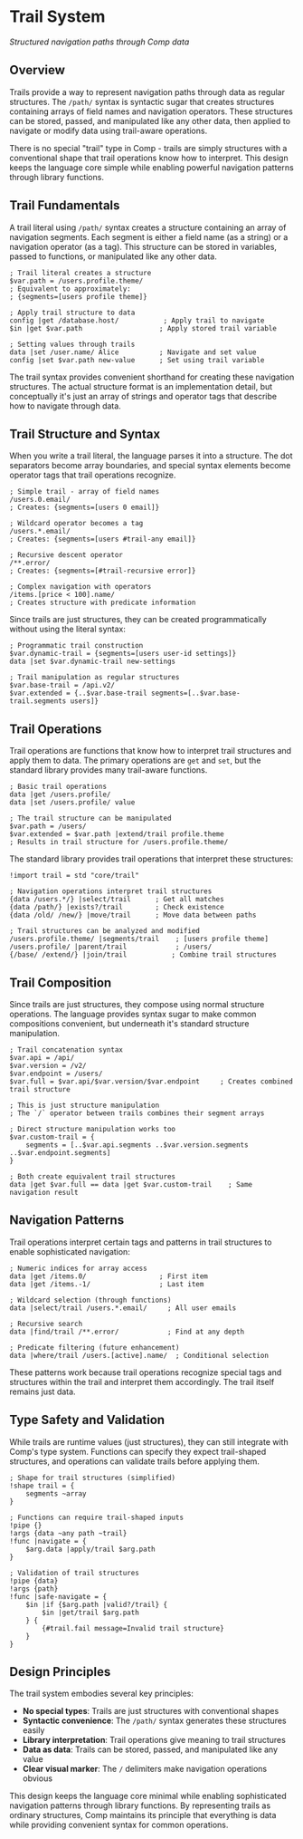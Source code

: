 # Trail System

*Structured navigation paths through Comp data*

## Overview

Trails provide a way to represent navigation paths through data as regular structures. The `/path/` syntax is syntactic sugar that creates structures containing arrays of field names and navigation operators. These structures can be stored, passed, and manipulated like any other data, then applied to navigate or modify data using trail-aware operations.

There is no special "trail" type in Comp - trails are simply structures with a conventional shape that trail operations know how to interpret. This design keeps the language core simple while enabling powerful navigation patterns through library functions.

## Trail Fundamentals

A trail literal using `/path/` syntax creates a structure containing an array of navigation segments. Each segment is either a field name (as a string) or a navigation operator (as a tag). This structure can be stored in variables, passed to functions, or manipulated like any other data.

```comp
; Trail literal creates a structure
$var.path = /users.profile.theme/
; Equivalent to approximately:
; {segments=[users profile theme]}

; Apply trail structure to data
config |get /database.host/           ; Apply trail to navigate
$in |get $var.path                   ; Apply stored trail variable

; Setting values through trails
data |set /user.name/ Alice          ; Navigate and set value
config |set $var.path new-value      ; Set using trail variable
```

The trail syntax provides convenient shorthand for creating these navigation structures. The actual structure format is an implementation detail, but conceptually it's just an array of strings and operator tags that describe how to navigate through data.

## Trail Structure and Syntax

When you write a trail literal, the language parses it into a structure. The dot separators become array boundaries, and special syntax elements become operator tags that trail operations recognize.

```comp
; Simple trail - array of field names
/users.0.email/
; Creates: {segments=[users 0 email]}

; Wildcard operator becomes a tag
/users.*.email/
; Creates: {segments=[users #trail-any email]}

; Recursive descent operator
/**.error/
; Creates: {segments=[#trail-recursive error]}

; Complex navigation with operators
/items.[price < 100].name/
; Creates structure with predicate information
```

Since trails are just structures, they can be created programmatically without using the literal syntax:

```comp
; Programmatic trail construction
$var.dynamic-trail = {segments=[users user-id settings]}
data |set $var.dynamic-trail new-settings

; Trail manipulation as regular structures
$var.base-trail = /api.v2/
$var.extended = {..$var.base-trail segments=[..$var.base-trail.segments users]}
```

## Trail Operations

Trail operations are functions that know how to interpret trail structures and apply them to data. The primary operations are `get` and `set`, but the standard library provides many trail-aware functions.

```comp
; Basic trail operations
data |get /users.profile/
data |set /users.profile/ value

; The trail structure can be manipulated
$var.path = /users/
$var.extended = $var.path |extend/trail profile.theme
; Results in trail structure for /users.profile.theme/
```

The standard library provides trail operations that interpret these structures:

```comp
!import trail = std "core/trail"

; Navigation operations interpret trail structures
{data /users.*/} |select/trail      ; Get all matches
{data /path/} |exists?/trail        ; Check existence
{data /old/ /new/} |move/trail      ; Move data between paths

; Trail structures can be analyzed and modified
/users.profile.theme/ |segments/trail    ; [users profile theme]
/users.profile/ |parent/trail            ; /users/
{/base/ /extend/} |join/trail           ; Combine trail structures
```

## Trail Composition

Since trails are just structures, they compose using normal structure operations. The language provides syntax sugar to make common compositions convenient, but underneath it's standard structure manipulation.

```comp
; Trail concatenation syntax
$var.api = /api/
$var.version = /v2/
$var.endpoint = /users/
$var.full = $var.api/$var.version/$var.endpoint     ; Creates combined trail structure

; This is just structure manipulation
; The `/` operator between trails combines their segment arrays

; Direct structure manipulation works too
$var.custom-trail = {
    segments = [..$var.api.segments ..$var.version.segments ..$var.endpoint.segments]
}

; Both create equivalent trail structures
data |get $var.full == data |get $var.custom-trail    ; Same navigation result
```

## Navigation Patterns

Trail operations interpret certain tags and patterns in trail structures to enable sophisticated navigation:

```comp
; Numeric indices for array access
data |get /items.0/                  ; First item
data |get /items.-1/                 ; Last item

; Wildcard selection (through functions)
data |select/trail /users.*.email/     ; All user emails

; Recursive search
data |find/trail /**.error/            ; Find at any depth

; Predicate filtering (future enhancement)
data |where/trail /users.[active].name/  ; Conditional selection
```

These patterns work because trail operations recognize special tags and structures within the trail and interpret them accordingly. The trail itself remains just data.

## Type Safety and Validation

While trails are runtime values (just structures), they can still integrate with Comp's type system. Functions can specify they expect trail-shaped structures, and operations can validate trails before applying them.

```comp
; Shape for trail structures (simplified)
!shape trail = {
    segments ~array
}

; Functions can require trail-shaped inputs
!pipe {}
!args {data ~any path ~trail}
!func |navigate = {
    $arg.data |apply/trail $arg.path
}

; Validation of trail structures
!pipe {data}
!args {path}
!func |safe-navigate = {
    $in |if {$arg.path |valid?/trail} {
        $in |get/trail $arg.path
    } {
        {#trail.fail message=Invalid trail structure}
    }
}
```

## Design Principles

The trail system embodies several key principles:

- **No special types**: Trails are just structures with conventional shapes
- **Syntactic convenience**: The `/path/` syntax generates these structures easily
- **Library interpretation**: Trail operations give meaning to trail structures  
- **Data as data**: Trails can be stored, passed, and manipulated like any value
- **Clear visual marker**: The `/` delimiters make navigation operations obvious

This design keeps the language core minimal while enabling sophisticated navigation patterns through library functions. By representing trails as ordinary structures, Comp maintains its principle that everything is data while providing convenient syntax for common operations.